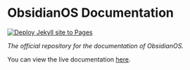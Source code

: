 # ObsidianOS Documentation

[![Deploy Jekyll site to Pages](https://github.com/Obsidian-OS/docs/actions/workflows/pages.yml/badge.svg)](https://github.com/Obsidian-OS/docs/actions/workflows/pages.yml)

*The official repository for the documentation of ObsidianOS.*

You can view the live documentation [here](https://obsidian-os.github.io/docs/).
